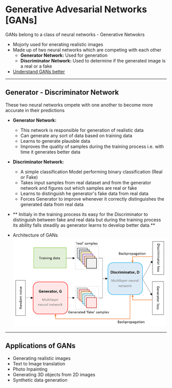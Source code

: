 # Generative Advesarial Networks [GANs]

GANs belong to a class of neural networks - Generative Netwokrs

- Mojorly used for enerating realistic images
- Made up of two neural networks which are competing with each other
    - **Generator Network:** Used for generation
    - **Discriminator Network:** Used to determine if the generated image is a real or a fake
- [ Understand GANs better](https://arxiv.org/pdf/1406.2661)

---

## Generator - Discriminator Network

These two neural networks ompete with one another to become more accurate in their predictions

- **Generator Network:** 
    - This network is responsible for generation of realistic data
    - Can generate any sort of data based on training data
    - Learns to generate plausble data
    - Improves the quality of samples during the training process i.e. with time it generates better data

- **Discriminator Network:**
    - A simple classification Model performing binary classification (Real or Fake)
    - Takes input samples from real dataset and from the generator network and figures out which samples are real or fake
    - Learns to distinguish he generator's fake data from real data
    - Forces Generator to improve whenever it correctly distinguishes the generated data from real data

- ** Initialy in the training process its easy for the Discriminator to distinguish between fake and real data but during the training process its ability falls steadily as generator learns to develop better data.**

- Architecture of GANs
![This image shows the architecture of GANs](archGAN.png)

---

## Applications of GANs

- Generating realistic images
- Text to Image translation
- Photo Inpainting
- Generating 3D objects from 2D images
- Synthetic data generation